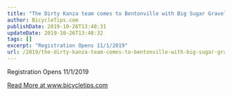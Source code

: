 ```yaml
---
title: "The Dirty Kanza team comes to Bentonville with Big Sugar Gravel"
author: BicycleTips.com
publishDate: 2019-10-26T13:48:31
updateDate: 2019-10-26T13:48:32
tags: []
excerpt: "Registration Opens 11/1/2019"
url: /2019/the-dirty-kanza-team-comes-to-bentonville-with-big-sugar-gravel  # Use the generated URL with year
---
```

<p>Registration Opens 11/1/2019</p> <a href="https://www.bicycletips.com/tips/aid/52">Read More at www.bicycletips.com</a>
